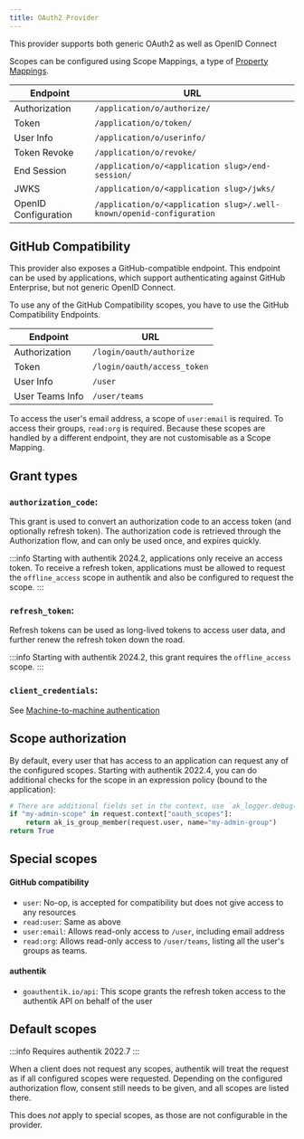 ```yaml
---
title: OAuth2 Provider
---
```


This provider supports both generic OAuth2 as well as OpenID Connect

Scopes can be configured using Scope Mappings, a type of [Property Mappings](../../property-mappings/#scope-mapping).

| Endpoint             | URL                                                                  |
| -------------------- | -------------------------------------------------------------------- |
| Authorization        | `/application/o/authorize/`                                          |
| Token                | `/application/o/token/`                                              |
| User Info            | `/application/o/userinfo/`                                           |
| Token Revoke         | `/application/o/revoke/`                                             |
| End Session          | `/application/o/<application slug>/end-session/`                     |
| JWKS                 | `/application/o/<application slug>/jwks/`                            |
| OpenID Configuration | `/application/o/<application slug>/.well-known/openid-configuration` |

## GitHub Compatibility

This provider also exposes a GitHub-compatible endpoint. This endpoint can be used by applications, which support authenticating against GitHub Enterprise, but not generic OpenID Connect.

To use any of the GitHub Compatibility scopes, you have to use the GitHub Compatibility Endpoints.

| Endpoint        | URL                         |
| --------------- | --------------------------- |
| Authorization   | `/login/oauth/authorize`    |
| Token           | `/login/oauth/access_token` |
| User Info       | `/user`                     |
| User Teams Info | `/user/teams`               |

To access the user's email address, a scope of `user:email` is required. To access their groups, `read:org` is required. Because these scopes are handled by a different endpoint, they are not customisable as a Scope Mapping.

## Grant types

### `authorization_code`:

This grant is used to convert an authorization code to an access token (and optionally refresh token). The authorization code is retrieved through the Authorization flow, and can only be used once, and expires quickly.

:::info
Starting with authentik 2024.2, applications only receive an access token. To receive a refresh token, applications must be allowed to request the `offline_access` scope in authentik and also be configured to request the scope.
:::

### `refresh_token`:

Refresh tokens can be used as long-lived tokens to access user data, and further renew the refresh token down the road.

:::info
Starting with authentik 2024.2, this grant requires the `offline_access` scope.
:::

### `client_credentials`:

See [Machine-to-machine authentication](./client_credentials)

## Scope authorization

By default, every user that has access to an application can request any of the configured scopes. Starting with authentik 2022.4, you can do additional checks for the scope in an expression policy (bound to the application):

```python
# There are additional fields set in the context, use `ak_logger.debug(request.context)` to see them.
if "my-admin-scope" in request.context["oauth_scopes"]:
    return ak_is_group_member(request.user, name="my-admin-group")
return True
```

## Special scopes

#### GitHub compatibility

-   `user`: No-op, is accepted for compatibility but does not give access to any resources
-   `read:user`: Same as above
-   `user:email`: Allows read-only access to `/user`, including email address
-   `read:org`: Allows read-only access to `/user/teams`, listing all the user's groups as teams.

#### authentik

-   `goauthentik.io/api`: This scope grants the refresh token access to the authentik API on behalf of the user

## Default scopes

:::info
Requires authentik 2022.7
:::

When a client does not request any scopes, authentik will treat the request as if all configured scopes were requested. Depending on the configured authorization flow, consent still needs to be given, and all scopes are listed there.

This does _not_ apply to special scopes, as those are not configurable in the provider.
